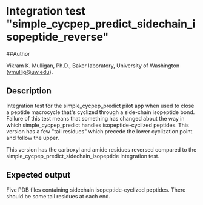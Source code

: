 # Integration test "simple\_cycpep\_predict\_sidechain\_isopeptide\_reverse"

##Author

Vikram K. Mulligan, Ph.D., Baker laboratory, University of Washington (vmullig@uw.edu).

## Description

Integration test for the simple\_cycpep\_predict pilot app when used to close a peptide
macrocycle that's cyclized through a side-chain isopeptide bond.  Failure of this test
means that something has changed about the way in which simple\_cycpep\_predict handles
isopeptide-cyclized peptides.  This version has a few "tail residues" which precede the
lower cyclization point and follow the upper.

This version has the carboxyl and amide residues reversed compared to the
simple\_cycpep\_predict\_sidechain\_isopeptide integration test.

## Expected output

Five PDB files containing sidechain isopeptide-cyclized peptides.  There should be some
tail residues at each end.

